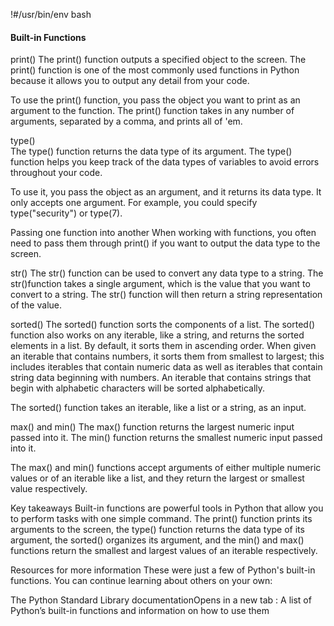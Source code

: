!#/usr/bin/env bash
#### Built-in Functions ####

print() 
The print() function outputs a specified object to the screen. The print() function is one of the most commonly used functions in Python because it allows you to output any detail from your code.

To use the print() function, you pass the object you want to print as an argument to the function. The print() function takes in any number of arguments, separated by a comma, and prints all of 'em.

type()   
The type() function returns the data type of its argument. The type() function helps you keep track of the data types of variables to avoid errors throughout your code. 

To use it, you pass the object as an argument, and it returns its data type. It only accepts one argument. For example, you could specify type("security") or type(7).

Passing one function into another
When working with functions, you often need to pass them through print() if you want to output the data type to the screen.

str()
The str() function can be used to convert any data type to a string. The str()function takes a single argument, which is the value that you want to convert to a string. The str() function will then return a string representation of the value.

sorted()
The sorted() function sorts the components of a list. The sorted() function also works on any iterable, like a string, and returns the sorted elements in a list. By default, it sorts them in ascending order. When given an iterable that contains numbers, it sorts them from smallest to largest; this includes iterables that contain numeric data as well as iterables that contain string data beginning with numbers. An iterable that contains strings that begin with alphabetic characters will be sorted alphabetically.

The sorted() function takes an iterable, like a list or a string, as an input.

max() and min() 
The max() function returns the largest numeric input passed into it. The min() function returns the smallest numeric input passed into it.

The max() and min() functions accept arguments of either multiple numeric values or of an iterable like a list, and they return the largest or smallest value respectively.

Key takeaways
Built-in functions are powerful tools in Python that allow you to perform tasks with one simple command. The print() function prints its arguments to the screen, the type() function returns the data type of its argument, the sorted() organizes its argument, and  the min() and max() functions return the smallest and largest values of an iterable respectively.

Resources for more information
These were just a few of Python's built-in functions. You can continue learning about others on your own:

The Python Standard Library documentationOpens in a new tab
 : A list of Python’s built-in functions and information on how to use them  